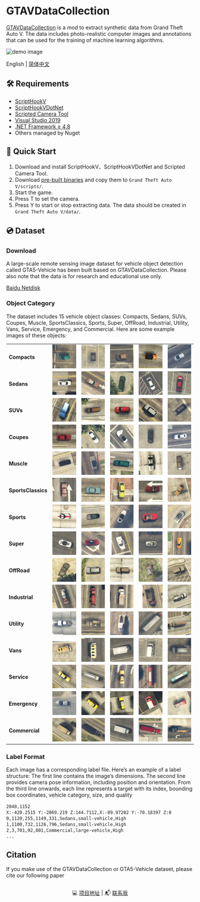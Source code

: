# GTAVDataCollection

[GTAVDataCollection](https://github.com/lsq210/GTAVDataCollection/) is a mod to extract synthetic data from Grand Theft Auto V.  The data includes  photo-realistic computer images and annotations that can be used for the training of machine learning algorithms.

![demo image](resources/bbox.jpg)

English | [简体中文](./README-zh_CN.md)

## 🛠️ Requirements

- [ScriptHookV](http://www.dev-c.com/gtav/scripthookv/)
- [ScriptHookVDotNet](https://github.com/crosire/scripthookvdotnet/releases)
- [Scripted Camera Tool](https://www.gta5-mods.com/scripts/scripted-camera-tool-1-0)
- [Visual Studio 2019](https://visualstudio.microsoft.com/vs)
- [.NET Framework ≥ 4.8](https://www.visualstudio.com/cs/downloads/)
- Others managed by Nuget

## 🚀 Quick Start

1. Download and install ScriptHookV、ScriptHookVDotNet and Scripted Camera Tool.
2. Download [pre-built binaries](https://github.com/lsq210/GTAVDataCollection/releases/) and copy them to `Grand Theft Auto V/scripts/`.
3. Start the game.
4. Press T to set the camera.
5. Press Y to start or stop extracting data. The data should be created in `Grand Theft Auto V/data/`.

## 💿 Dataset

### Download

A large-scale remote sensing image dataset for vehicle object detection called GTA5-Vehicle has been built based on GTAVDataCollection.
Please also note that the data is for research and educational use only.

[Baidu Netdisk](https://pan.baidu.com/s/1ad8-_92C9RGL2wQpRCAjGA?pwd=8ply)

### Object Category

The dataset includes 15 vehicle object classes: Compacts, Sedans, SUVs, Coupes, Muscle, SportsClassics, Sports, Super, OffRoad, Industrial, Utility, Vans, Service, Emergency, and Commercial. Here are some example images of these objects:

<table>
  <tr>
    <td><b>Compacts</b></td>
    <td><img alt="Compacts_1" src="./resources/sub_class/Compacts/1.png"></td>
    <td><img alt="Compacts_1" src="./resources/sub_class/Compacts/2.png"></td>
    <td><img alt="Compacts_1" src="./resources/sub_class/Compacts/3.png"></td>
    <td><img alt="Compacts_1" src="./resources/sub_class/Compacts/4.png"></td>
    <td><img alt="Compacts_1" src="./resources/sub_class/Compacts/5.png"></td>
  </tr>
  <tr>
    <td><b>Sedans</b></td>
    <td><img alt="Sedans_1" src="./resources/sub_class/Sedans/1.png"></td>
    <td><img alt="Sedans_1" src="./resources/sub_class/Sedans/2.png"></td>
    <td><img alt="Sedans_1" src="./resources/sub_class/Sedans/3.png"></td>
    <td><img alt="Sedans_1" src="./resources/sub_class/Sedans/4.png"></td>
    <td><img alt="Sedans_1" src="./resources/sub_class/Sedans/5.png"></td>
  </tr>
  <tr>
    <td><b>SUVs</b></td>
    <td><img alt="SUVs_1" src="./resources/sub_class/SUVs/1.png"></td>
    <td><img alt="SUVs_1" src="./resources/sub_class/SUVs/2.png"></td>
    <td><img alt="SUVs_1" src="./resources/sub_class/SUVs/3.png"></td>
    <td><img alt="SUVs_1" src="./resources/sub_class/SUVs/4.png"></td>
    <td><img alt="SUVs_1" src="./resources/sub_class/SUVs/5.png"></td>
  </tr>
  <tr>
    <td><b>Coupes</b></td>
    <td><img alt="Coupes_1" src="./resources/sub_class/Coupes/1.png"></td>
    <td><img alt="Coupes_1" src="./resources/sub_class/Coupes/2.png"></td>
    <td><img alt="Coupes_1" src="./resources/sub_class/Coupes/3.png"></td>
    <td><img alt="Coupes_1" src="./resources/sub_class/Coupes/4.png"></td>
    <td><img alt="Coupes_1" src="./resources/sub_class/Coupes/5.png"></td>
  </tr>
  <tr>
    <td><b>Muscle</b></td>
    <td><img alt="Muscle_1" src="./resources/sub_class/Muscle/1.png"></td>
    <td><img alt="Muscle_1" src="./resources/sub_class/Muscle/2.png"></td>
    <td><img alt="Muscle_1" src="./resources/sub_class/Muscle/3.png"></td>
    <td><img alt="Muscle_1" src="./resources/sub_class/Muscle/4.png"></td>
    <td><img alt="Muscle_1" src="./resources/sub_class/Muscle/5.png"></td>
  </tr>
  <tr>
    <td><b>SportsClassics</b></td>
    <td><img alt="SportsClassics_1" src="./resources/sub_class/SportsClassics/1.png"></td>
    <td><img alt="SportsClassics_1" src="./resources/sub_class/SportsClassics/2.png"></td>
    <td><img alt="SportsClassics_1" src="./resources/sub_class/SportsClassics/3.png"></td>
    <td><img alt="SportsClassics_1" src="./resources/sub_class/SportsClassics/4.png"></td>
    <td><img alt="SportsClassics_1" src="./resources/sub_class/SportsClassics/5.png"></td>
  </tr>
  <tr>
    <td><b>Sports</b></td>
    <td><img alt="Sports_1" src="./resources/sub_class/Sports/1.png"></td>
    <td><img alt="Sports_1" src="./resources/sub_class/Sports/2.png"></td>
    <td><img alt="Sports_1" src="./resources/sub_class/Sports/3.png"></td>
    <td><img alt="Sports_1" src="./resources/sub_class/Sports/4.png"></td>
    <td><img alt="Sports_1" src="./resources/sub_class/Sports/5.png"></td>
  </tr>
  <tr>
    <td><b>Super</b></td>
    <td><img alt="Super_1" src="./resources/sub_class/Super/1.png"></td>
    <td><img alt="Super_1" src="./resources/sub_class/Super/2.png"></td>
    <td><img alt="Super_1" src="./resources/sub_class/Super/3.png"></td>
    <td><img alt="Super_1" src="./resources/sub_class/Super/4.png"></td>
    <td><img alt="Super_1" src="./resources/sub_class/Super/5.png"></td>
  </tr>
  <tr>
    <td><b>OffRoad</b></td>
    <td><img alt="OffRoad_1" src="./resources/sub_class/OffRoad/1.png"></td>
    <td><img alt="OffRoad_1" src="./resources/sub_class/OffRoad/2.png"></td>
    <td><img alt="OffRoad_1" src="./resources/sub_class/OffRoad/3.png"></td>
    <td><img alt="OffRoad_1" src="./resources/sub_class/OffRoad/4.png"></td>
    <td><img alt="OffRoad_1" src="./resources/sub_class/OffRoad/5.png"></td>
  </tr>
  <tr>
    <td><b>Industrial</b></td>
    <td><img alt="Industrial_1" src="./resources/sub_class/Industrial/1.png"></td>
    <td><img alt="Industrial_1" src="./resources/sub_class/Industrial/2.png"></td>
    <td><img alt="Industrial_1" src="./resources/sub_class/Industrial/3.png"></td>
    <td><img alt="Industrial_1" src="./resources/sub_class/Industrial/4.png"></td>
    <td><img alt="Industrial_1" src="./resources/sub_class/Industrial/5.png"></td>
  </tr>
  <tr>
    <td><b>Utility</b></td>
    <td><img alt="Utility_1" src="./resources/sub_class/Utility/1.png"></td>
    <td><img alt="Utility_1" src="./resources/sub_class/Utility/2.png"></td>
    <td><img alt="Utility_1" src="./resources/sub_class/Utility/3.png"></td>
    <td><img alt="Utility_1" src="./resources/sub_class/Utility/4.png"></td>
    <td><img alt="Utility_1" src="./resources/sub_class/Utility/5.png"></td>
  </tr>
  <tr>
    <td><b>Vans</b></td>
    <td><img alt="Vans_1" src="./resources/sub_class/Vans/1.png"></td>
    <td><img alt="Vans_1" src="./resources/sub_class/Vans/2.png"></td>
    <td><img alt="Vans_1" src="./resources/sub_class/Vans/3.png"></td>
    <td><img alt="Vans_1" src="./resources/sub_class/Vans/4.png"></td>
    <td><img alt="Vans_1" src="./resources/sub_class/Vans/5.png"></td>
  </tr>
  <tr>
    <td><b>Service</b></td>
    <td><img alt="Service_1" src="./resources/sub_class/Service/1.png"></td>
    <td><img alt="Service_1" src="./resources/sub_class/Service/2.png"></td>
    <td><img alt="Service_1" src="./resources/sub_class/Service/3.png"></td>
    <td><img alt="Service_1" src="./resources/sub_class/Service/4.png"></td>
    <td><img alt="Service_1" src="./resources/sub_class/Service/5.png"></td>
  </tr>
  <tr>
    <td><b>Emergency</b></td>
    <td><img alt="Emergency_1" src="./resources/sub_class/Emergency/1.png"></td>
    <td><img alt="Emergency_1" src="./resources/sub_class/Emergency/2.png"></td>
    <td><img alt="Emergency_1" src="./resources/sub_class/Emergency/3.png"></td>
    <td><img alt="Emergency_1" src="./resources/sub_class/Emergency/4.png"></td>
    <td><img alt="Emergency_1" src="./resources/sub_class/Emergency/5.png"></td>
  </tr>
  <tr>
    <td><b>Commercial</b></td>
    <td><img alt="Commercial_1" src="./resources/sub_class/Commercial/1.png"></td>
    <td><img alt="Commercial_1" src="./resources/sub_class/Commercial/2.png"></td>
    <td><img alt="Commercial_1" src="./resources/sub_class/Commercial/3.png"></td>
    <td><img alt="Commercial_1" src="./resources/sub_class/Commercial/4.png"></td>
    <td><img alt="Commercial_1" src="./resources/sub_class/Commercial/5.png"></td>
  </tr>
</table>


### Label Format

Each image has a corresponding label file. Here’s an example of a label structure: The first line contains the image’s dimensions. The second line provides camera pose information, including position and orientation. From the third line onwards, each line represents a target with its index, bounding box coordinates, vehicle category, size, and quality

```text
2048,1152
X:-420.2515 Y:-2069.219 Z:144.7112,X:-89.97202 Y:-70.18397 Z:0
0,1120,255,1149,331,Sedans,small-vehicle,High
1,1100,732,1126,796,Sedans,small-vehicle,High
2,3,701,92,801,Commercial,large-vehicle,High
...
```

## Citation

If you make use of the GTAVDataCollection or GTA5-Vehicle dataset, please cite our following paper

```text

```

<p align="center">💻 <a href="https://github.com/lsq210/GTAVDataCollection" target="_blank">项目地址</a> | 📬 <a href="mailto:luoshiqi@whu.edu.cn">联系我</a></p>
